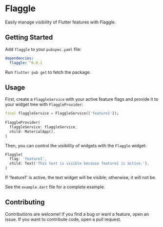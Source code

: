 # Flaggle

Easily manage visibility of Flutter features with Flaggle.

## Getting Started

Add `flaggle` to your `pubspec.yaml` file:

```yaml
dependencies:
  flaggle: ^0.0.1
```

Run `flutter pub get` to fetch the package.

## Usage

First, create a `FlaggleService` with your active feature flags and provide it to your widget tree with `FlaggleProvider`:

```dart
final flaggleService = FlaggleService(['feature1']);
  
FlaggleProvider(
  flaggleService: flaggleService,
  child: MaterialApp(),
)
```

Then, you can control the visibility of widgets with the `Flaggle` widget:

```dart
Flaggle(
  flag: 'feature1',
  child: Text('This text is visible because feature1 is active.'),
)
```

If 'feature1' is active, the text widget will be visible; otherwise, it will not be.

See the `example.dart` file for a complete example.

## Contributing

Contributions are welcome! If you find a bug or want a feature, open an issue. If you want to contribute code, open a pull request.

